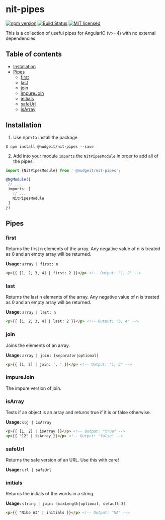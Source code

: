 # nit-pipes  
[![npm version](https://badge.fury.io/js/%40nudgeit%2Fnit-pipes.svg)](https://badge.fury.io/js/%40nudgeit%2Fnit-pipes)
[![Build Status](https://travis-ci.org/NudgeIT/nit-pipes.svg?branch=master)](https://travis-ci.org/NudgeIT/nit-pipes)
[![MIT licensed](https://img.shields.io/badge/license-MIT-blue.svg?style=flat-square)](https://github.com/NudgeIT/nit-pipes/blob/master/LICENSE)

This is a collection of useful pipes for AngularIO (v>=4) with no external dependencies.

## Table of contents

 - [Installation](#installation)
 - [Pipes](#Pipes)
	- [first](#first)
	- [last](#last)
	- [join](#join)
    - [impureJoin](#impureJoin)
    - [initials](#initials)
    - [safeUrl](#safeUrl)
    - [isArray](#isArray)

## Installation

1. Use npm to install the package

  ```terminal
  $ npm install @nudgeit/nit-pipes --save
  ```

2. Add into your module `imports` the `NitPipesModule` in order to add all of the pipes.

  ```typescript
  import {NitPipesModule} from ' @nudgeit/nit-pipes';

  @NgModule({
   // ...
   imports: [
     // ...
     NitPipesModule
   ]
  })
  ```

## Pipes

### first

Returns the first n elements of the array. Any negative value of n is treated as 0 and an empty array will be returned.

**Usage:** `array | first: n`

```html
<p>{{ [1, 2, 3, 4] | first: 2 }}</p> <!-- Output: "1, 2" -->
```

### last

Returns the last n elements of the array. Any negative value of n is treated as 0 and an empty array will be returned.

**Usage:** `array | last: n`

```html
<p>{{ [1, 2, 3, 4] | last: 2 }}</p> <!-- Output: "3, 4" -->
```

### join

Joins the elements of an array.

**Usage:** `array | join: [separator|optional]`

```html
<p>{{ [1, 2] | join: ', ' }}</p> <!-- Output: "1, 2" -->
```

### impureJoin

The impure version of join.

### isArray

Tests if an object is an array and returns true if it is or false otherwise.

**Usage:** `obj | isArray`

```html
<p>{{ [1, 2] | isArray }}</p> <!-- Output: "true" -->
<p>{{ "12" | isArray }}</p> <!-- Output: "false" -->
```

### safeUrl

Returns the safe version of an URL. Use this with care!

**Usage:** `url | safeUrl`

### initials

Returns the initials of the words in a string.

**Usage:** `string | join: [maxLength|optional, default:3]`

```html
<p>{{ "Nibo AI" | initials }}</p> <!-- Output: "NA" -->
```
